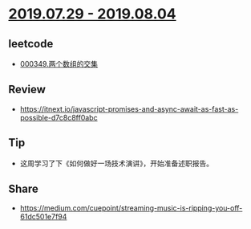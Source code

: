 # [2019.07.29 - 2019.08.04](https://github.com/vjudge/ARTS/blob/master/2019/第0016周.md)

## leetcode
* [000349.两个数组的交集](https://github.com/vjudge/leetcode/tree/master/000201-000400/000349.两个数组的交集)

## Review
* https://itnext.io/javascript-promises-and-async-await-as-fast-as-possible-d7c8c8ff0abc

## Tip
* 这周学习了下《如何做好一场技术演讲》，开始准备述职报告。

## Share
* https://medium.com/cuepoint/streaming-music-is-ripping-you-off-61dc501e7f94
